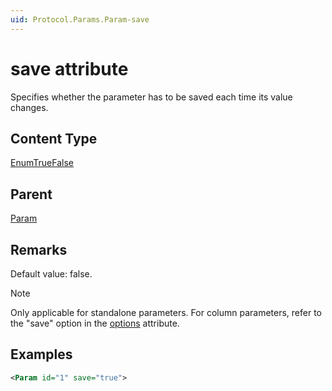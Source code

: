 ```yaml
---
uid: Protocol.Params.Param-save
---
```


# save attribute

Specifies whether the parameter has to be saved each time its value changes.

## Content Type

[EnumTrueFalse](xref:Protocol-EnumTrueFalse)

## Parent

[Param](xref:Protocol.Params.Param)

## Remarks

Default value: false.

> [!NOTE]
> Only applicable for standalone parameters. For column parameters, refer to the "save" option in the [options](xref:ColumnOptionOptionsOverview#save) attribute.

## Examples

```xml
<Param id="1" save="true">
```
